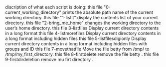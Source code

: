 discription of what each script is doing:
this file "0-current_working_directory" prints the absolute path name of the current working directory.
this file "1-listit" display the contents list of your current directory.
this file "2-bring_me_home" changes the working directory to the user’s home directory. 
this file 3-listfiles Display current directory contents in a long format
this file 4-listmorefiles Display current directory contents in a long format  including hidden files 
this file 5-listfilesdigionly Display current directory contents in a long format  including hidden files with groups and ID 
this file  7-movethatfile  Move the file betty from /tmp/ to /tmp/my_first_directory. 
this file  8-firstdelete  remove the file betty . 
this file  9-firstdirdeletion  remove mu firt directory . 
